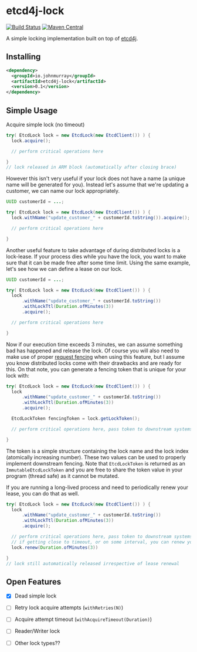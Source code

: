 # etcd4j-lock

[![Build Status](https://travis-ci.org/JohnMurray/etcd4j-lock.svg?branch=master)](https://travis-ci.org/JohnMurray/etcd4j-lock)
[![Maven Central](https://img.shields.io/maven-central/v/io.johnmurray/etcd4j-lock.svg)]()

A simple locking implementation built on top of [etcd4j](https://github.com/jurmous/etcd4j).

## Installing

```xml
<dependency>
  <groupId>io.johnmurray</groupId>
  <artifactId>etcd4j-lock</artifactId>
  <version>0.1</version>
</dependency>
```

## Simple Usage

Acquire simple lock (no timeout)

```java
try( EtcdLock lock = new EtcdLock(new EtcdClient()) ) {
  lock.acquire();

  // perform critical operations here

}
// lock released in ARM block (automatically after closing brace)
```

However this isn't very useful if your lock does not have a name (a unique name will be generated for you). Instead
let's assume that we're updating a customer, we can name our lock appropriately.

```java
UUID customerId = ...;

try( EtcdLock lock = new EtcdLock(new EtcdClient()) ) {
  lock.withName("update_customer_" + customerId.toString()).acquire();

  // perform critical operations here

}
```

Another useful feature to take advantage of during distributed locks is a lock-lease. If your process dies while you
have the lock, you want to make sure that it can be made free after some time limit. Using the same example, let's
see how we can define a lease on our lock.

```java
UUID customerId = ...;

try( EtcdLock lock = new EtcdLock(new EtcdClient()) ) {
  lock
      .withName("update_customer_" + customerId.toString())
      .withLockTtl(Duration.ofMinutes(3))
      .acquire();

  // perform critical operations here

}
```

Now if our execution time exceeds 3 minutes, we can assume something bad has happened and release the lock. Of
course you will also need to make use of proper [request fencing][fencing] when using this feature, but I assume you
know distributed locks come with their drawbacks and are ready for this. On that note, you can generate a fencing
token that is unique for your lock with:

```java
try( EtcdLock lock = new EtcdLock(new EtcdClient()) ) {
  lock
      .withName("update_customer_" + customerId.toString())
      .withLockTtl(Duration.ofMinutes(3))
      .acquire();

  EtcdLockToken fencingToken = lock.getLockToken();

  // perform critical operations here, pass token to downstream systems

}
```

The token is a simple structure containing the lock name and the lock index (atomically increasing number). These two
values can be used to properly implement downstream fencing. Note that `EtcdLockToken` is returned as an
`ImmutableEtcdLockToken` and you are free to share the token value in your program (thread safe) as it cannot be
mutated.

If you are running a long-lived process and need to periodically renew your lease, you can do that as well.

```java
try( EtcdLock lock = new EtcdLock(new EtcdClient()) ) {
  lock
      .withName("update_customer_" + customerId.toString())
      .withLockTtl(Duration.ofMinutes(3))
      .acquire();

  // perform critical operations here, pass token to downstream systems
  // if getting close to timeout, or on some interval, you can renew your lease
  lock.renew(Duration.ofMinutes(3))

}
// lock still automatically released irrespective of lease renewal
```



## Open Features

- [x] Dead simple lock
- [ ] Retry lock acquire attempts (`withRetries(N)`)
- [ ] Acquire attempt timeout (`withAcquireTimeout(Duration)`)
- [ ] Reader/Writer lock
- [ ] Other lock types??



  [fencing]: https://martin.kleppmann.com/2016/02/08/how-to-do-distributed-locking.html#making-the-lock-safe-with-fencing
